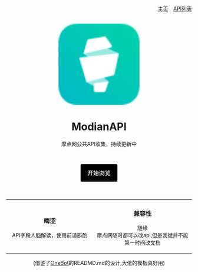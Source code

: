 <div align=right>

[主页](README.md)　[API列表](api.md)

</div>

<br>

<div align=center>
  <img src="assets/md-icon.png" width="220" height="220">

# ModianAPI

摩点网公共API收集，持续更新中

<br>

[<img src="assets/btn-getting-started.png" width="100">](api.md)

<br>

<table>
  <tr>
        <td align=center><h3>晦涩</h3>API字段人脑解读，使用前请斟酌<br><img width=300></td>
        <td align=center><h3>兼容性</h3>随缘</br>摩点网随时都可以改api,但是我斌并不能第一时间改文档<br><img width=300></td>
    </tr>
</table>

(借鉴了[OneBot](https://github.com/howmanybots/onebot)的READMD.md的设计,大佬的模板真好用)

</div>